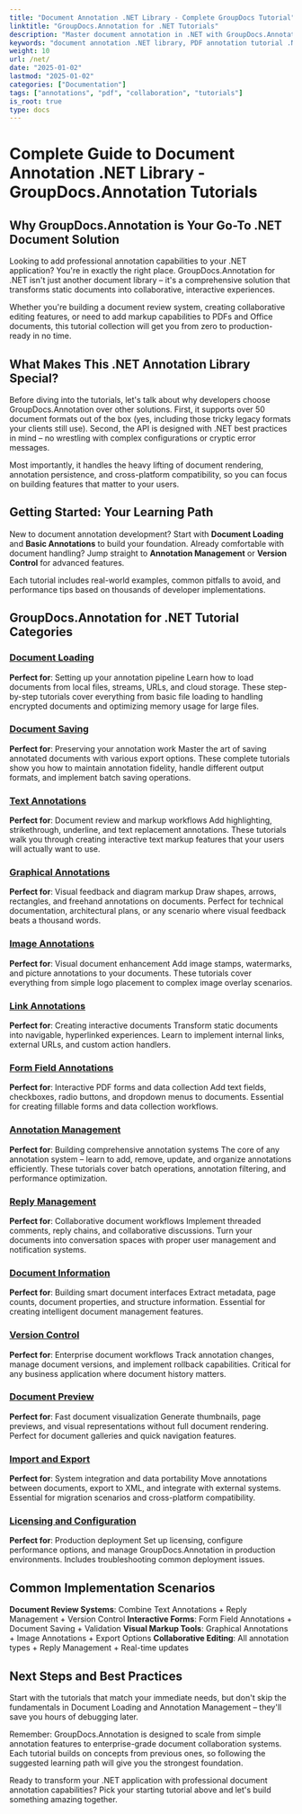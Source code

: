 ```yaml
---
title: "Document Annotation .NET Library - Complete GroupDocs Tutorial"
linktitle: "GroupDocs.Annotation for .NET Tutorials"
description: "Master document annotation in .NET with GroupDocs.Annotation tutorials. Add PDF annotations, enable collaboration, and streamline document workflows effortlessly."
keywords: "document annotation .NET library, PDF annotation tutorial .NET, GroupDocs annotation guide, .NET document collaboration API, annotation SDK .NET"
weight: 10
url: /net/
date: "2025-01-02"
lastmod: "2025-01-02"
categories: ["Documentation"]
tags: ["annotations", "pdf", "collaboration", "tutorials"]
is_root: true
type: docs
---
```

# Complete Guide to Document Annotation .NET Library - GroupDocs.Annotation Tutorials

## Why GroupDocs.Annotation is Your Go-To .NET Document Solution

Looking to add professional annotation capabilities to your .NET application? You're in exactly the right place. GroupDocs.Annotation for .NET isn't just another document library – it's a comprehensive solution that transforms static documents into collaborative, interactive experiences.

Whether you're building a document review system, creating collaborative editing features, or need to add markup capabilities to PDFs and Office documents, this tutorial collection will get you from zero to production-ready in no time.

## What Makes This .NET Annotation Library Special?

Before diving into the tutorials, let's talk about why developers choose GroupDocs.Annotation over other solutions. First, it supports over 50 document formats out of the box (yes, including those tricky legacy formats your clients still use). Second, the API is designed with .NET best practices in mind – no wrestling with complex configurations or cryptic error messages.

Most importantly, it handles the heavy lifting of document rendering, annotation persistence, and cross-platform compatibility, so you can focus on building features that matter to your users.

## Getting Started: Your Learning Path

New to document annotation development? Start with **Document Loading** and **Basic Annotations** to build your foundation. Already comfortable with document handling? Jump straight to **Annotation Management** or **Version Control** for advanced features.

Each tutorial includes real-world examples, common pitfalls to avoid, and performance tips based on thousands of developer implementations.

## GroupDocs.Annotation for .NET Tutorial Categories

### [Document Loading](./document-loading)
**Perfect for**: Setting up your annotation pipeline
Learn how to load documents from local files, streams, URLs, and cloud storage. These step-by-step tutorials cover everything from basic file loading to handling encrypted documents and optimizing memory usage for large files.

### [Document Saving](./document-saving)
**Perfect for**: Preserving your annotation work
Master the art of saving annotated documents with various export options. These complete tutorials show you how to maintain annotation fidelity, handle different output formats, and implement batch saving operations.

### [Text Annotations](./text-annotations)
**Perfect for**: Document review and markup workflows
Add highlighting, strikethrough, underline, and text replacement annotations. These tutorials walk you through creating interactive text markup features that your users will actually want to use.

### [Graphical Annotations](./graphical-annotations)
**Perfect for**: Visual feedback and diagram markup
Draw shapes, arrows, rectangles, and freehand annotations on documents. Perfect for technical documentation, architectural plans, or any scenario where visual feedback beats a thousand words.

### [Image Annotations](./image-annotations)
**Perfect for**: Visual document enhancement
Add image stamps, watermarks, and picture annotations to your documents. These tutorials cover everything from simple logo placement to complex image overlay scenarios.

### [Link Annotations](./link-annotations)
**Perfect for**: Creating interactive documents
Transform static documents into navigable, hyperlinked experiences. Learn to implement internal links, external URLs, and custom action handlers.

### [Form Field Annotations](./form-field-annotations)
**Perfect for**: Interactive PDF forms and data collection
Add text fields, checkboxes, radio buttons, and dropdown menus to documents. Essential for creating fillable forms and data collection workflows.

### [Annotation Management](./annotation-management)
**Perfect for**: Building comprehensive annotation systems
The core of any annotation system – learn to add, remove, update, and organize annotations efficiently. These tutorials cover batch operations, annotation filtering, and performance optimization.

### [Reply Management](./reply-management)
**Perfect for**: Collaborative document workflows
Implement threaded comments, reply chains, and collaborative discussions. Turn your documents into conversation spaces with proper user management and notification systems.

### [Document Information](./document-information)
**Perfect for**: Building smart document interfaces
Extract metadata, page counts, document properties, and structure information. Essential for creating intelligent document management features.

### [Version Control](./version-control)
**Perfect for**: Enterprise document workflows
Track annotation changes, manage document versions, and implement rollback capabilities. Critical for any business application where document history matters.

### [Document Preview](./document-preview)
**Perfect for**: Fast document visualization
Generate thumbnails, page previews, and visual representations without full document rendering. Perfect for document galleries and quick navigation features.

### [Import and Export](./import-and-export)
**Perfect for**: System integration and data portability
Move annotations between documents, export to XML, and integrate with external systems. Essential for migration scenarios and cross-platform compatibility.

### [Licensing and Configuration](./licensing-and-configuration)
**Perfect for**: Production deployment
Set up licensing, configure performance options, and manage GroupDocs.Annotation in production environments. Includes troubleshooting common deployment issues.

## Common Implementation Scenarios

**Document Review Systems**: Combine Text Annotations + Reply Management + Version Control
**Interactive Forms**: Form Field Annotations + Document Saving + Validation
**Visual Markup Tools**: Graphical Annotations + Image Annotations + Export Options
**Collaborative Editing**: All annotation types + Reply Management + Real-time updates

## Next Steps and Best Practices

Start with the tutorials that match your immediate needs, but don't skip the fundamentals in Document Loading and Annotation Management – they'll save you hours of debugging later.

Remember: GroupDocs.Annotation is designed to scale from simple annotation features to enterprise-grade document collaboration systems. Each tutorial builds on concepts from previous ones, so following the suggested learning path will give you the strongest foundation.

Ready to transform your .NET application with professional document annotation capabilities? Pick your starting tutorial above and let's build something amazing together.